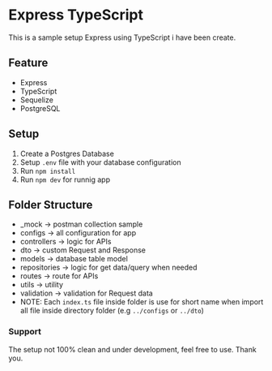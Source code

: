 # Express TypeScript

This is a sample setup Express using TypeScript i have been create.

## Feature

- Express
- TypeScript
- Sequelize
- PostgreSQL

## Setup

1. Create a Postgres Database
2. Setup `.env` file with your database configuration
3. Run `npm install`
4. Run `npm dev` for runnig app

## Folder Structure

- \_mock -> postman collection sample
- configs -> all configuration for app
- controllers -> logic for APIs
- dto -> custom Request and Response
- models -> database table model
- repositories -> logic for get data/query when needed
- routes -> route for APIs
- utils -> utility
- validation -> validation for Request data
- NOTE: Each `index.ts` file inside folder is use for short name when import all file inside directory folder (e.g `../configs` or `../dto`)

### Support

The setup not 100% clean and under development, feel free to use. Thank you.
